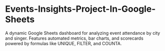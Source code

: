# Events-Insights-Project-In-Google-Sheets
A dynamic Google Sheets dashboard for analyzing event attendance by city and singer. Features automated metrics, bar charts, and scorecards powered by formulas like UNIQUE, FILTER, and COUNTA.
